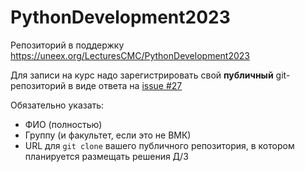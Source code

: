 # PythonDevelopment2023
Репозиторий в поддержку https://uneex.org/LecturesCMC/PythonDevelopment2023

Для записи на курс надо зарегистрировать свой **публичный** git-репозиторий в виде ответа на [issue #27](https://github.com/FrBrGeorge/PythonDevelopment2023/issues/27)

Обязательно указать:

* ФИО (полностью)
* Группу (и факультет, если это не ВМК)
* URL для `git clone` вашего публичного репозитория, в котором планируется размещать решения Д/З

